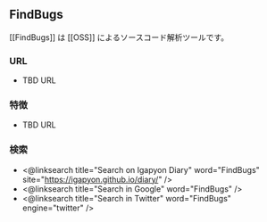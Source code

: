 ## FindBugs

[[FindBugs]] は [[OSS]] によるソースコード解析ツールです。

### URL

* TBD URL

### 特徴

* TBD URL

### 検索

* <@linksearch title="Search on Igapyon Diary" word="FindBugs" site="https://igapyon.github.io/diary/" />
* <@linksearch title="Search in Google" word="FindBugs" />
* <@linksearch title="Search in Twitter" word="FindBugs" engine="twitter" />

